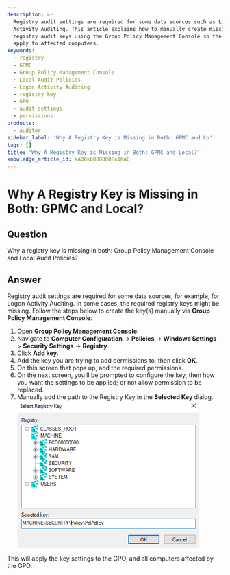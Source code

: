 ```yaml
---
description: >-
  Registry audit settings are required for some data sources such as Logon
  Activity Auditing. This article explains how to manually create missing
  registry audit keys using the Group Policy Management Console so the settings
  apply to affected computers.
keywords:
  - registry
  - GPMC
  - Group Policy Management Console
  - Local Audit Policies
  - Logon Activity Auditing
  - registry key
  - GPO
  - audit settings
  - permissions
products:
  - auditor
sidebar_label: 'Why A Registry Key is Missing in Both: GPMC and Lo'
tags: []
title: 'Why A Registry Key is Missing in Both: GPMC and Local?'
knowledge_article_id: kA0Qk0000000Po1KAE
---
```


# Why A Registry Key is Missing in Both: GPMC and Local?

## Question

Why a registry key is missing in both: Group Policy Management Console and Local Audit Policies?

## Answer

Registry audit settings are required for some data sources, for example, for Logon Activity Auditing. In some cases, the required registry keys might be missing. Follow the steps below to create the key(s) manually via **Group Policy Management Console**:

1. Open **Group Policy Management Console**.
2. Navigate to **Computer Configuration** -> **Policies** -> **Windows Settings** -> **Security Settings** -> **Registry**.
3. Click **Add key**.
4. Add the key you are trying to add permissions to, then click **OK**.
5. On this screen that pops up, add the required permissions.
6. On the next screen, you’ll be prompted to configure the key, then how you want the settings to be applied; or not allow permission to be replaced.
7. Manually add the path to the Registry Key in the **Selected Key** dialog.  
   ![User-added image](images/ka0Qk0000001VD3_0EMQk000002dT5q.png)

This will apply the key settings to the GPO, and all computers affected by the GPO.
